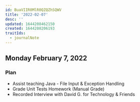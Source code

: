 ```yaml
---
id: BuaVIIR0MlR0QZQZhSQWV
title: '2022-02-07'
desc: ''
updated: 1644208462150
created: 1644208206193
traitIds:
  - journalNote
---
```


## Monday February 7, 2022

### Plan

- Assist teaching Java - File Input & Exception Handling
- Grade Unit Tests Homework (Manual Grade)
- Recorded Interview with David G. for Technology & Friends